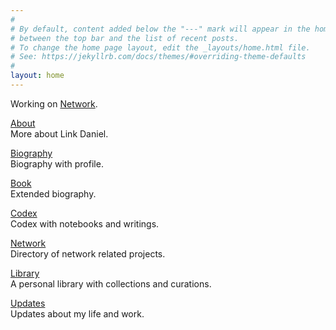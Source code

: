 ```yaml
---
#
# By default, content added below the "---" mark will appear in the home page
# between the top bar and the list of recent posts.
# To change the home page layout, edit the _layouts/home.html file.
# See: https://jekyllrb.com/docs/themes/#overriding-theme-defaults
#
layout: home
---
```


Working on [Network](https://netxork.com).

[About](/about)
<br>
More about Link Daniel.

[Biography](/biography)
<br>
Biography with profile.

[Book](https://book.linkdaniel.org)
<br>
Extended biography.

[Codex](/codex)
<br>
Codex with notebooks and writings.

[Network](https://network.foundation)
<br>
Directory of network related projects.

[Library](/library)
<br>
A personal library with collections and curations.

[Updates](/updates)
<br>
Updates about my life and work.
